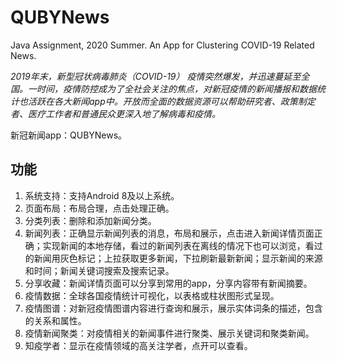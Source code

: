 # QUBYNews

Java Assignment, 2020 Summer. An App for Clustering COVID-19 Related News.

*2019年末，新型冠状病毒肺炎（COVID-19） 疫情突然爆发，并迅速蔓延至全国。一时间，疫情防控成为了全社会关注的焦点，对新冠疫情的新闻播报和数据统计也活跃在各大新闻app中。开放而全面的数据资源可以帮助研究者、政策制定者、医疗工作者和普通民众更深入地了解病毒和疫情。*

新冠新闻app：QUBYNews。

## 功能


1. 系统支持：支持Android 8及以上系统。
2. 页面布局：布局合理，点击处理正确。
3. 分类列表：删除和添加新闻分类。
4. 新闻列表：正确显示新闻列表的消息，布局和展示，点击进入新闻详情页面正确；实现新闻的本地存储，看过的新闻列表在离线的情况下也可以浏览，看过的新闻用灰色标记；上拉获取更多新闻，下拉刷新最新新闻；显示新闻的来源和时间；新闻关键词搜索及搜索记录。
5. 分享收藏：新闻详情页面可以分享到常用的app，分享内容带有新闻摘要。
6. 疫情数据：全球各国疫情统计可视化，以表格或柱状图形式呈现。
7. 疫情图谱：对新冠疫情图谱内容进行查询和展示，展示实体词条的描述，包含的关系和属性。
8. 疫情新闻聚类：对疫情相关的新闻事件进行聚类、展示关键词和聚类新闻。
9. 知疫学者：显示在疫情领域的高关注学者，点开可以查看。


